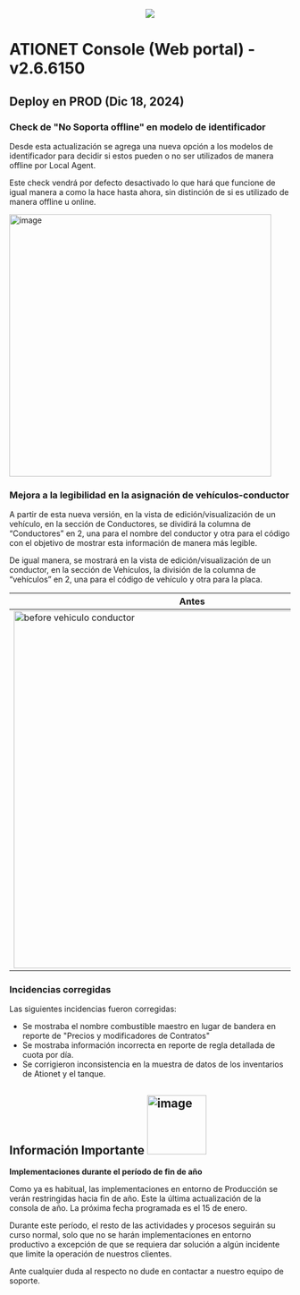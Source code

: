 <p align="center">
  <img src="https://github.com/Ationet/ationetdocs/raw/master/Content/Images/ATIOnetLogo_250x70.png" />
</p>

# ATIONET Console (Web portal) - v2.6.6150

## Deploy en PROD (Dic 18, 2024)

### Check de "No Soporta offline" en modelo de identificador
Desde esta actualización se agrega una nueva opción a los modelos de identificador para decidir si estos pueden o no ser utilizados de manera offline por Local Agent.

Este check vendrá por defecto desactivado lo que hará que funcione de igual manera a como la hace hasta ahora, sin distinción de si es utilizado de manera offline u online.

<img width="469" alt="image" src="https://github.com/user-attachments/assets/637713d5-4095-4914-bd48-b148dde715a6" />


### Mejora a la legibilidad en la asignación de vehículos-conductor
A partir de esta nueva versión, en la vista de edición/visualización de un vehículo, en la sección de Conductores, se dividirá la columna de “Conductores” en 2, una para el nombre del conductor y otra para el código con el objetivo de mostrar esta información de manera más legible.

De igual manera, se mostrará en la vista de edición/visualización de un conductor, en la sección de Vehículos, la división de la columna de “vehículos” en 2, una para el código de vehículo y otra para la placa.

| Antes  | Después |
| ------------- | ------------- |
| <img width="639" alt="before vehiculo conductor" src="https://github.com/user-attachments/assets/35316bde-8f72-4f6a-96f7-602dd4b0f8ce" /> | <img width="639" alt="After conductor vehiculo" src="https://github.com/user-attachments/assets/6643faf4-95c9-4538-afe0-dd35efb55d35" />|


### Incidencias corregidas
Las siguientes incidencias fueron corregidas:
  - Se mostraba el nombre combustible maestro en lugar de bandera en reporte de "Precios y modificadores de Contratos"
  - Se mostraba información incorrecta en reporte de regla detallada de cuota por día.
  - Se corrigieron inconsistencia en la muestra de datos de los inventarios de Ationet y el tanque.

## **Información Importante** <img width="106" alt="image" src="https://github.com/user-attachments/assets/329a93df-743f-4124-8ccd-6059e0c53fa6"> 

**Implementaciones durante el período de fin de año**

Como ya es habitual, las implementaciones en entorno de Producción se verán restringidas hacia fin de año. Este la última actualización de la consola de año. La próxima fecha programada es el 15 de enero.

Durante este período, el resto de las actividades y procesos seguirán su curso normal, solo que no se harán implementaciones en entorno productivo a excepción de que se requiera dar solución a algún incidente que limite la operación de nuestros clientes.

Ante cualquier duda al respecto no dude en contactar a nuestro equipo de soporte.




